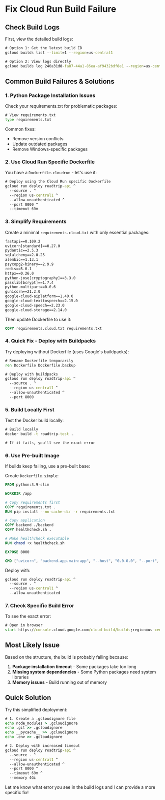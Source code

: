 # Fix Cloud Run Build Failure

## Check Build Logs

First, view the detailed build logs:

```cmd
# Option 1: Get the latest build ID
gcloud builds list --limit=1 --region=us-central1

# Option 2: View logs directly
gcloud builds log 240a31d8-fa87-44a1-86ea-af9432bdf8e1 --region=us-central1
```

## Common Build Failures & Solutions

### 1. Python Package Installation Issues

Check your requirements.txt for problematic packages:

```cmd
# View requirements.txt
type requirements.txt
```

Common fixes:
- Remove version conflicts
- Update outdated packages
- Remove Windows-specific packages

### 2. Use Cloud Run Specific Dockerfile

You have a `Dockerfile.cloudrun` - let's use it:

```cmd
# Deploy using the Cloud Run specific Dockerfile
gcloud run deploy roadtrip-api ^
  --source . ^
  --region us-central1 ^
  --allow-unauthenticated ^
  --port 8000 ^
  --timeout 60m
```

### 3. Simplify Requirements

Create a minimal `requirements.cloud.txt` with only essential packages:

```txt
fastapi==0.109.2
uvicorn[standard]==0.27.0
pydantic==2.5.3
sqlalchemy==2.0.25
alembic==1.13.1
psycopg2-binary==2.9.9
redis==5.0.1
httpx==0.26.0
python-jose[cryptography]==3.3.0
passlib[bcrypt]==1.7.4
python-multipart==0.0.6
gunicorn==21.2.0
google-cloud-aiplatform==1.40.0
google-cloud-texttospeech==2.15.0
google-cloud-speech==2.23.0
google-cloud-storage==2.14.0
```

Then update Dockerfile to use it:
```dockerfile
COPY requirements.cloud.txt requirements.txt
```

### 4. Quick Fix - Deploy with Buildpacks

Try deploying without Dockerfile (uses Google's buildpacks):

```cmd
# Rename Dockerfile temporarily
ren Dockerfile Dockerfile.backup

# Deploy with buildpacks
gcloud run deploy roadtrip-api ^
  --source . ^
  --region us-central1 ^
  --allow-unauthenticated ^
  --port 8000
```

### 5. Build Locally First

Test the Docker build locally:

```cmd
# Build locally
docker build -t roadtrip-test .

# If it fails, you'll see the exact error
```

### 6. Use Pre-built Image

If builds keep failing, use a pre-built base:

Create `Dockerfile.simple`:
```dockerfile
FROM python:3.9-slim

WORKDIR /app

# Copy requirements first
COPY requirements.txt .
RUN pip install --no-cache-dir -r requirements.txt

# Copy application
COPY backend ./backend
COPY healthcheck.sh .

# Make healthcheck executable
RUN chmod +x healthcheck.sh

EXPOSE 8000

CMD ["uvicorn", "backend.app.main:app", "--host", "0.0.0.0", "--port", "8000"]
```

Deploy with:
```cmd
gcloud run deploy roadtrip-api ^
  --source . ^
  --region us-central1 ^
  --allow-unauthenticated
```

### 7. Check Specific Build Error

To see the exact error:

```cmd
# Open in browser
start https://console.cloud.google.com/cloud-build/builds;region=us-central1/240a31d8-fa87-44a1-86ea-af9432bdf8e1?project=792001900150
```

## Most Likely Issue

Based on the structure, the build is probably failing because:
1. **Package installation timeout** - Some packages take too long
2. **Missing system dependencies** - Some Python packages need system libraries
3. **Memory issues** - Build running out of memory

## Quick Solution

Try this simplified deployment:

```cmd
# 1. Create a .gcloudignore file
echo node_modules > .gcloudignore
echo .git >> .gcloudignore
echo __pycache__ >> .gcloudignore
echo .env >> .gcloudignore

# 2. Deploy with increased timeout
gcloud run deploy roadtrip-api ^
  --source . ^
  --region us-central1 ^
  --allow-unauthenticated ^
  --port 8000 ^
  --timeout 60m ^
  --memory 4Gi
```

Let me know what error you see in the build logs and I can provide a more specific fix!